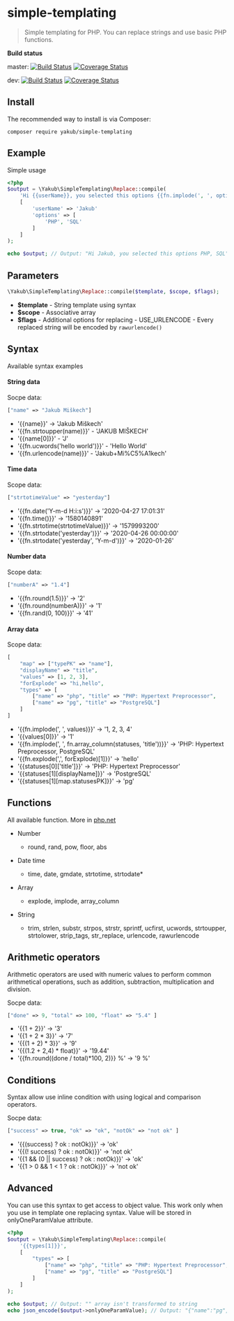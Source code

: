 # simple-templating

> Simple templating for PHP. You can replace strings and use basic PHP functions.

**Build status**

master: [![Build Status](https://travis-ci.com/Yakubko/simple-templating.svg?branch=master)](https://travis-ci.com/Yakubko/simple-templating)
[![Coverage Status](https://coveralls.io/repos/github/Yakubko/simple-templating/badge.svg?branch=master)](https://coveralls.io/github/Yakubko/simple-templating?branch=master)

dev: [![Build Status](https://travis-ci.com/Yakubko/simple-templating.svg?branch=dev)](https://travis-ci.com/Yakubko/simple-templating)
[![Coverage Status](https://coveralls.io/repos/github/Yakubko/simple-templating/badge.svg?branch=dev)](https://coveralls.io/github/Yakubko/simple-templating?branch=dev)

## Install

The recommended way to install is via Composer:

```
composer require yakub/simple-templating
```

## Example

Simple usage

```php
<?php
$output = \Yakub\SimpleTemplating\Replace::compile(
	'Hi {{userName}}, you selected this options {{fn.implode(', ', options)}}',
	[
		'userName' => 'Jakub'
		'options' => [
			'PHP', 'SQL'
		]
	]
);

echo $output; // Output: "Hi Jakub, you selected this options PHP, SQL"
```

## Parameters

```php
\Yakub\SimpleTemplating\Replace::compile($template, $scope, $flags);
```

-   <b>\$template</b> - String template using syntax
-   <b>\$scope</b> - Associative array
-   <b>\$flags</b> - Additional options for replacing - USE_URLENCODE - Every replaced string will be encoded by `rawurlencode()`

## Syntax

Available syntax examples

#### String data

Socpe data:

```php
["name" => "Jakub Miškech"]
```

-   '{{name}}' -> 'Jakub Miškech'
-   '{{fn.strtoupper(name)}}' - 'JAKUB MIŠKECH'
-   '{{name[0]}}' - 'J'
-   '{{fn.ucwords('hello world')}}' - 'Hello World'
-   '{{fn.urlencode(name)}}' - 'Jakub+Mi%C5%A1kech'

#### Time data

Scope data:

```php
["strtotimeValue" => "yesterday"]
```

-   '{{fn.date('Y-m-d H:i:s')}}' -> '2020-04-27 17:01:31'
-   '{{fn.time()}}' -> '1580140891'
-   '{{fn.strtotime(strtotimeValue)}}' -> '1579993200'
-   '{{fn.strtodate('yesterday')}}' -> '2020-04-26 00:00:00'
-   '{{fn.strtodate('yesterday', 'Y-m-d')}}' -> '2020-01-26'

#### Number data

Scope data:

```php
["numberA" => "1.4"]
```

-   '{{fn.round(1.5)}}' -> '2'
-   '{{fn.round(numberA)}}' -> '1'
-   '{{fn.rand(0, 100)}}' -> '41'

#### Array data

Scope data:

```php
[
	"map" => ["typePK" => "name"],
	"displayName" => "title",
	"values" => [1, 2, 3],
	"forExplode" => "hi,hello",
	"types" => [
		["name" => "php", "title" => "PHP: Hypertext Preprocessor",
		["name" => "pg", "title" => "PostgreSQL"]
	]
]
```

-   '{{fn.implode(', ', values)}}' -> '1, 2, 3, 4'
-   '{{values[0]}}' -> '1'
-   '{{fn.implode(', ', fn.array_column(statuses, 'title'))}}' -> 'PHP: Hypertext Preprocessor, PostgreSQL'
-   '{{fn.explode(',', forExplode)[1]}}' -> 'hello'
-   '{{statuses[0]['title']}}' -> 'PHP: Hypertext Preprocessor'
-   '{{statuses[1][displayName]}}' -> 'PostgreSQL'
-   '{{statuses[1][map.statusesPK]}}' -> 'pg'

## Functions

All available function. More in [php.net](http://php.net "php.net")

-   Number

    -   round, rand, pow, floor, abs

-   Date time

    -   time, date, gmdate, strtotime, strtodate\*

-   Array

    -   explode, implode, array_column

-   String
    -   trim, strlen, substr, strpos, strstr, sprintf, ucfirst, ucwords, strtoupper, strtolower, strip_tags, str_replace, urlencode, rawurlencode

## Arithmetic operators

Arithmetic operators are used with numeric values to perform common arithmetical operations, such as addition, subtraction, multiplication and division.

Socpe data:

```php
["done" => 9, "total" => 100, "float" => "5.4" ]
```

-   '{{1 + 2}}' -> '3'
-   '{{1 + 2 * 3}}' -> '7'
-   '{{(1 + 2) * 3}}' -> '9'
-   '{{(1.2 + 2,4) * float}}' -> '19.44'
-   '{{fn.round((done / total)*100, 2)}} %' -> '9 %'

## Conditions

Syntax allow use inline condition with using logical and comparison operators.

Socpe data:

```php
["success" => true, "ok" => "ok", "notOk" => "not ok" ]
```

-   '{{(success) ? ok : notOk)}}' -> 'ok'
-   '{{(! success) ? ok : notOk)}}' -> 'not ok'
-   '{{1 && (0 || success) ? ok : notOk)}}' -> 'ok'
-   '{{1 > 0 && 1 < 1 ? ok : notOk)}}' -> 'not ok'

## Advanced

You can use this syntax to get access to object value. This work only when you use in template one replacing syntax. Value will be stored in onlyOneParamValue attribute.

```php
<?php
$output = \Yakub\SimpleTemplating\Replace::compile(
	'{{types[1]}}',
	[
		"types" => [
			["name" => "php", "title" => "PHP: Hypertext Preprocessor",
			["name" => "pg", "title" => "PostgreSQL"]
		]
	]
);

echo $output; // Output: "" array isn't transformed to string
echo json_encode($output->onlyOneParamValue); // Output: "{"name":"pg","title":"PostgreSQL"}"
```
